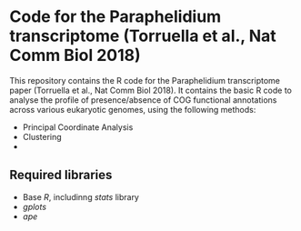 # Code for the Paraphelidium transcriptome (Torruella et al., Nat Comm Biol 2018)

This repository contains the R code for the Paraphelidium transcriptome paper (Torruella et al., Nat Comm Biol 2018). It contains the basic R code to analyse the profile of presence/absence of COG functional annotations across various eukaryotic genomes, using the following methods:

* Principal Coordinate Analysis
* Clustering
* 

## Required libraries

* Base *R*, includinng *stats* library
* *gplots*
* *ape*

